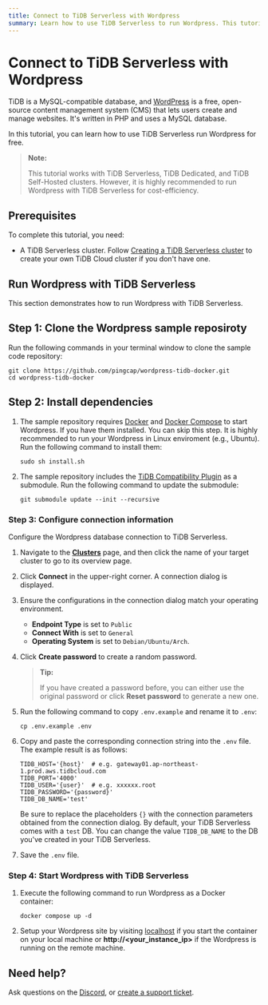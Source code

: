 ```yaml
---
title: Connect to TiDB Serverless with Wordpress
summary: Learn how to use TiDB Serverless to run Wordpress. This tutorial gives step-by-step guidance to run Wordpress + TiDB Serverless in a few minutes.
---
```


# Connect to TiDB Serverless with Wordpress

TiDB is a MySQL-compatible database, and [WordPress](https://github.com/WordPress) is a free, open-source content management system (CMS) that lets users create and manage websites. It's written in PHP and uses a MySQL database.

In this tutorial, you can learn how to use TiDB Serverless run Wordpress for free.

> **Note:**
>
> This tutorial works with TiDB Serverless, TiDB Dedicated, and TiDB Self-Hosted clusters. However, it is highly recommended to run Wordpress with TiDB Serverless for cost-efficiency.

## Prerequisites

To complete this tutorial, you need:

- A TiDB Serverless cluster. Follow [Creating a TiDB Serverless cluster](/develop/dev-guide-build-cluster-in-cloud.md) to create your own TiDB Cloud cluster if you don't have one.


## Run Wordpress with TiDB Serverless

This section demonstrates how to run Wordpress with TiDB Serverless.

## Step 1: Clone the Wordpress sample reposiroty

Run the following commands in your terminal window to clone the sample code repository:

```shell
git clone https://github.com/pingcap/wordpress-tidb-docker.git
cd wordpress-tidb-docker
```

## Step 2: Install dependencies

1. The sample repository requires [Docker](https://www.docker.com/) and [Docker Compose](https://docs.docker.com/compose/) to start Wordpress. If you have them installed. You can skip this step. It is highly recommended to run your Wordpress in Linux enviroment (e.g., Ubuntu). Run the following command to install them:

    ```shell
    sudo sh install.sh
    ```

2. The sample repository includes the [TiDB Compatibility Plugin](https://github.com/pingcap/wordpress-tidb-plugin) as a submodule. Run the following command to update the submodule:

    ```shell
    git submodule update --init --recursive
    ```

### Step 3: Configure connection information

Configure the Wordpress database connection to TiDB Serverless. 

1. Navigate to the [**Clusters**](https://tidbcloud.com/console/clusters) page, and then click the name of your target cluster to go to its overview page.

2. Click **Connect** in the upper-right corner. A connection dialog is displayed.

3. Ensure the configurations in the connection dialog match your operating environment.

    - **Endpoint Type** is set to `Public`
    - **Connect With** is set to `General`
    - **Operating System** is set to `Debian/Ubuntu/Arch`.

4. Click **Create password** to create a random password.

    > **Tip:**
    > 
    > If you have created a password before, you can either use the original password or click **Reset password** to generate a new one.

5. Run the following command to copy `.env.example` and rename it to `.env`:

    ```shell
    cp .env.example .env
    ```

6. Copy and paste the corresponding connection string into the `.env` file. The example result is as follows:

    ```dotenv
    TIDB_HOST='{host}'  # e.g. gateway01.ap-northeast-1.prod.aws.tidbcloud.com
    TIDB_PORT='4000'
    TIDB_USER='{user}'  # e.g. xxxxxx.root
    TIDB_PASSWORD='{password}'
    TIDB_DB_NAME='test'
    ```

    Be sure to replace the placeholders `{}` with the connection parameters obtained from the connection dialog. By default, your TiDB Serverless comes with a `test` DB. You can change the value `TIDB_DB_NAME` to the DB you've created in your TiDB Serverless.

7. Save the `.env` file.


### Step 4: Start Wordpress with TiDB Serverless

1. Execute the following command to run Wordpress as a Docker container:

    ```shell
    docker compose up -d
    ```

2. Setup your Wordpress site by visiting [localhost](http://localhost/) if you start the container on your local machine or **http://<your_instance_ip>** if the Wordpress is running on the remote machine.

## Need help?

Ask questions on the [Discord](https://discord.gg/vYU9h56kAX), or [create a support ticket](https://support.pingcap.com/).
